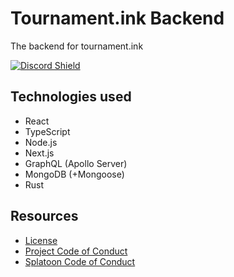 # Tournament.ink Backend
The backend for tournament.ink

[![Discord Shield](https://discordapp.com/api/guilds/744916091830009916/widget.png?style=shield)](https://discord.gg/x86HAmx)

## Technologies used

- React
- TypeScript
- Node.js
- Next.js
- GraphQL (Apollo Server)
- MongoDB (+Mongoose)
- Rust

## Resources

- [License](https://github.com/tourney-ink/T.ink-backend/blob/master/LICENSE)
- [Project Code of Conduct](https://github.com/tourney-ink/T.ink-backend/blob/master/CODE_OF-CONDUCT.md)
- [Splatoon Code of Conduct](https://docs.google.com/document/d/1Pf6S25d2rFDAP5JUJzaVeEkb0OGYIaGo-LQ3KGXUOpA/edit)
